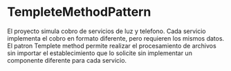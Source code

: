 # TempleteMethodPattern
El proyecto simula cobro de servicios de luz y telefono. Cada servicio implementa el cobro en formato diferente, pero requieren los mismos datos. El patron Templete method permite realizar el procesamiento de archivos sin importar el establecimiento que lo solicite sin implementar un componente diferente para cada servicio.
